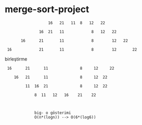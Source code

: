 # merge-sort-project
                       16   21   11  8   12   22
                   
                   16  21   11            8   12   22
                   
           16      21       11            8        12   22
           
     16            21       11            8        12       22
     
     
     
   birleştirme  
   
     16      21      11              8     12     22
        
        16   21      11              8     12  22
        
             11  16  21              8     12  22
             
                 8  11   12   16    21    22
                 
                 
                 
                 big- o gösterimi 
                 O(n*(logn)) --> O(6*(log6))
        
